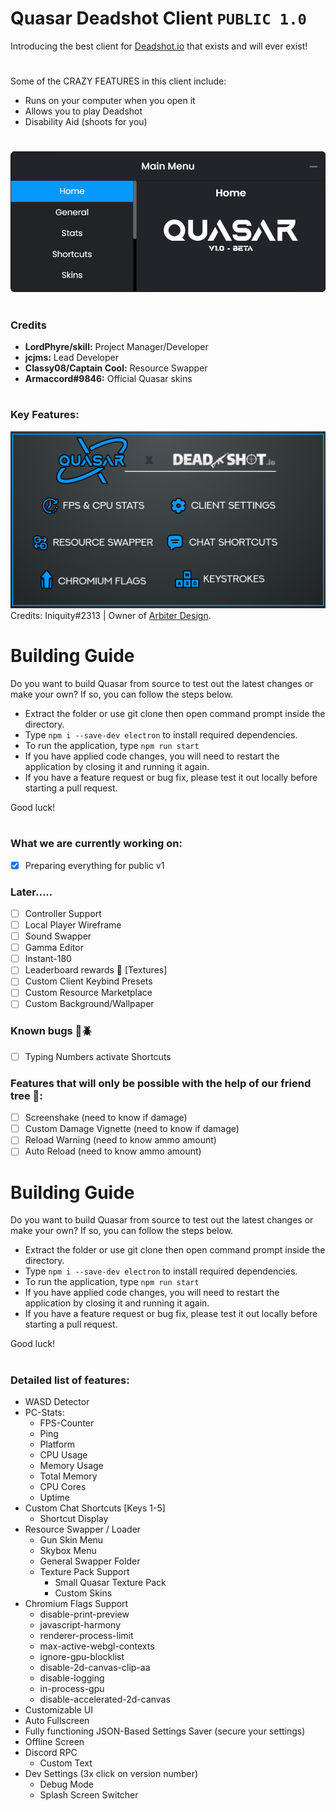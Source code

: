 # Quasar Deadshot Client `PUBLIC 1.0`

Introducing the best client for [Deadshot.io](https://deadshot.io/) that exists and will ever exist!

#

Some of the CRAZY FEATURES in this client include:
 
- Runs on your computer when you open it
- Allows you to play Deadshot
- Disability Aid (shoots for you)

#
![](images/home.png)
#

### Credits

* **LordPhyre/skill:** Project Manager/Developer
* **jcjms:** Lead Developer
* **Classy08/Captain Cool:** Resource Swapper
* **Armaccord#9846:** Official Quasar skins

#

### Key Features:

![](images/Quasar_Feature_List_2.png)
Credits: Iniquity#2313 | Owner of [Arbiter Design](https://www.arbiterdesign.net/).

# Building Guide
Do you want to build Quasar from source to test out the latest changes or make your own? 
If so, you can follow the steps below.

- Extract the folder or use git clone then open command prompt inside the directory.
- Type `npm i --save-dev electron` to install required dependencies.
- To run the application, type `npm run start`
- If you have applied code changes, you will need to restart the application by closing it and running it again.
- If you have a feature request or bug fix, please test it out locally before starting a pull request.

Good luck!

#

### What we are currently working on:
- [x] Preparing everything for public v1

### Later.....
- [ ] Controller Support
- [ ] Local Player Wireframe
- [ ] Sound Swapper
- [ ] Gamma Editor
- [ ] Instant-180
- [ ] Leaderboard rewards 👀 [Textures]
- [ ] Custom Client Keybind Presets
- [ ] Custom Resource Marketplace
- [ ] Custom Background/Wallpaper

### Known bugs 🚨🪲
- [ ] Typing Numbers activate Shortcuts

### Features that will only be possible with the help of our friend tree 🙂:
- [ ] Screenshake (need to know if damage)
- [ ] Custom Damage Vignette (need to know if damage)
- [ ] Reload Warning (need to know ammo amount)
- [ ] Auto Reload (need to know ammo amount)

# Building Guide
Do you want to build Quasar from source to test out the latest changes or make your own? 
If so, you can follow the steps below.

- Extract the folder or use git clone then open command prompt inside the directory.
- Type `npm i --save-dev electron` to install required dependencies.
- To run the application, type `npm run start`
- If you have applied code changes, you will need to restart the application by closing it and running it again.
- If you have a feature request or bug fix, please test it out locally before starting a pull request.

Good luck!

#
### Detailed list of features:

- WASD Detector
- PC-Stats:
    - FPS-Counter
    - Ping
    - Platform
    - CPU Usage
    - Memory Usage
    - Total Memory
    - CPU Cores
    - Uptime
- Custom Chat Shortcuts [Keys 1-5]
    - Shortcut Display
- Resource Swapper / Loader
    - Gun Skin Menu
    - Skybox Menu
    - General Swapper Folder
    - Texture Pack Support
        - Small Quasar Texture Pack
        - Custom Skins
- Chromium Flags Support
    - disable-print-preview
    - javascript-harmony
    - renderer-process-limit
    - max-active-webgl-contexts
    - ignore-gpu-blocklist
    - disable-2d-canvas-clip-aa
    - disable-logging
    - in-process-gpu
    - disable-accelerated-2d-canvas
- Customizable UI
- Auto Fullscreen
- Fully functioning JSON-Based Settings Saver (secure your settings)
- Offline Screen
- Discord RPC
    - Custom Text
- Dev Settings (3x click on version number)
    - Debug Mode
    - Splash Screen Switcher

#

